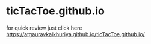 # ticTacToe.github.io
for quick review just click here https://atgauravkalkhuriya.github.io/ticTacToe.github.io/

